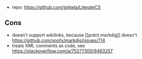 
- repo: https://github.com/johtela/LiterateCS

## Cons 

- doesn't support wikilinks, because [[prdct.markdig]] doesn't https://github.com/xoofx/markdig/issues/714 
- treats XML comments as code, see https://stackoverflow.com/a/75277300/9483257
